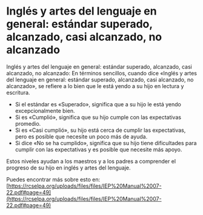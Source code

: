 # Inglés y artes del lenguaje en general: estándar superado, alcanzado, casi alcanzado, no alcanzado
Inglés y artes del lenguaje en general: estándar superado, alcanzado, casi alcanzado, no alcanzado: En términos sencillos, cuando dice «Inglés y artes del lenguaje en general: estándar superado, alcanzado, casi alcanzado, no alcanzado», se refiere a lo bien que le está yendo a su hijo en lectura y escritura. 

- Si el estándar es «Superado», significa que a su hijo le está yendo excepcionalmente bien.
- Si es «Cumplió», significa que su hijo cumple con las expectativas promedio.
- Si es «Casi cumplió», su hijo está cerca de cumplir las expectativas, pero es posible que necesite un poco más de ayuda.
- Si dice «No se ha cumplido», significa que su hijo tiene dificultades para cumplir con las expectativas y es posible que necesite más apoyo. 

Estos niveles ayudan a los maestros y a los padres a comprender el progreso de su hijo en inglés y artes del lenguaje.

Puedes encontrar más sobre esto en: [https://rcselpa.org/uploads/files/files/IEP%20Manual%2007-22.pdf#page=49](https://rcselpa.org/uploads/files/files/IEP%20Manual%2007-22.pdf#page=49)
